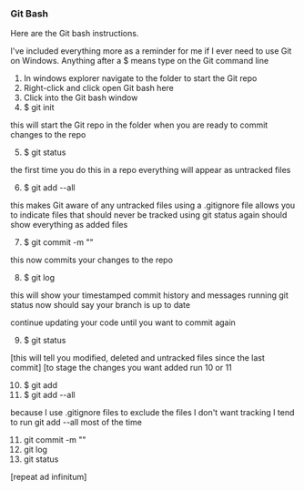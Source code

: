### Git Bash

Here are the Git bash instructions.

I've included everything more as a reminder for me if I ever need to use Git on Windows.
Anything after a $ means type on the Git command line

1. In windows explorer navigate to the folder to start the Git repo
2. Right-click and click open Git bash here
3. Click into the Git bash window
4. $ git init

this will start the Git repo in the folder
when you are ready to commit changes to the repo

5. $ git status

the first time you do this in a repo everything will appear as untracked files

6. $ git add --all

this makes Git aware of any untracked files
using a .gitignore file allows you to indicate files that should never be tracked
using git status again should show everything as added files

7. $ git commit -m "<insert commit message>"

this now commits your changes to the repo

8. $ git log

this will show your timestamped commit history and messages
running git status now should say your branch is up to date

continue updating your code until you want to commit again

9. $ git status

[this will tell you modified, deleted and untracked files since the last commit]
[to stage the changes you want added run 10 or 11

10. $ git add <filenames>
11. $ git add --all

because I use .gitignore files to exclude the files I don't want tracking I tend to run git add --all most of the time

11. git commit -m "<insert commit message>"
12. git log
13. git status

[repeat ad infinitum]
